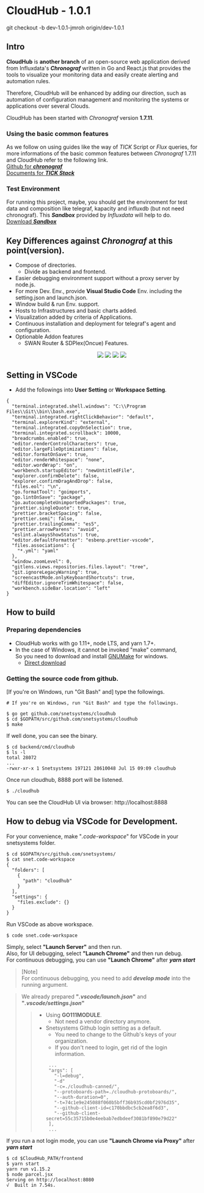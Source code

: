 # CloudHub - 1.0.1
git checkout -b dev-1.0.1-jmroh origin/dev-1.0.1

## Intro

**CloudHub** is **another branch** of an open-source web application derived from Influxdata's **_Chronograf_** written in Go and React.js that provides the tools to visualize your monitoring data and easily create alerting and automation rules.

Therefore, CloudHub will be enhanced by adding our direction, such as automation of configuration management and monitoring the systems or applications over several Clouds.

CloudHub has been started with _Chronograf_ version **1.7.11**.

### Using the basic common features

As we follow on using guides like the way of _TICK_ Script or _Flux_ queries, for more informations of the basic common features between _Chronograf_ 1.7.11 and CloudHub refer to the following link.<br>
[Github for **_chronograf_**](https://github.com/influxdata/chronograf/blob/master/README.md)<br>
[Documents for **_TICK Stack_**](https://docs.influxdata.com/)

### Test Environment

For running this project, maybe, you should get the environment for test data and composition like telegraf, kapacity and influxdb (but not need chronograf).
This **_Sandbox_** provided by _Influxdata_ will help to do.<br>
[Download **_Sandbox_**](https://github.com/influxdata/sandbox)

## Key Differences against _Chronograf_ at this point(version).

- Compose of directories.
  - Divide as backend and frontend.
- Easier debugging environment support without a proxy server by node.js.
- For more Dev. Env., provide **Visual Studio Code** Env. including the setting.json and launch.json.
- Window build & run Env. support.
- Hosts to Infrastructures and basic charts added.
- Visualization added by criteria of Applications.
- Continuous installation and deployment for telegraf's agent and configuration.
- Optionable Addon features
  - SWAN Router & SDPlex(Oncue) Features.
    <p align="center">
      <img src="https://github.com/snetsystems/cloudhub/blob/master/docs/images/infrastructure.png"/>
      <img src="https://github.com/snetsystems/cloudhub/blob/master/docs/images/applications.png"/>
      <img src="https://github.com/snetsystems/cloudhub/blob/master/docs/images/agent_configure.png"/>
      <img src="https://github.com/snetsystems/cloudhub/blob/master/docs/images/swan.png"/>
    </p>

## Setting in VSCode

- Add the followings into **User Setting** or **Workspace Setting**.

```
{
  "terminal.integrated.shell.windows": "C:\\Program Files\\Git\\bin\\bash.exe",
  "terminal.integrated.rightClickBehavior": "default",
  "terminal.explorerKind": "external",
  "terminal.integrated.copyOnSelection": true,
  "terminal.integrated.scrollback": 10000,
  "breadcrumbs.enabled": true,
  "editor.renderControlCharacters": true,
  "editor.largeFileOptimizations": false,
  "editor.formatOnSave": true,
  "editor.renderWhitespace": "none",
  "editor.wordWrap": "on",
  "workbench.startupEditor": "newUntitledFile",
  "explorer.confirmDelete": false,
  "explorer.confirmDragAndDrop": false,
  "files.eol": "\n",
  "go.formatTool": "goimports",
  "go.lintOnSave": "package",
  "go.autocompleteUnimportedPackages": true,
  "prettier.singleQuote": true,
  "prettier.bracketSpacing": false,
  "prettier.semi": false,
  "prettier.trailingComma": "es5",
  "prettier.arrowParens": "avoid",
  "eslint.alwaysShowStatus": true,
  "editor.defaultFormatter": "esbenp.prettier-vscode",
  "files.associations": {
    "*.yml": "yaml"
  },
  "window.zoomLevel": 0,
  "gitlens.views.repositories.files.layout": "tree",
  "git.ignoreLegacyWarning": true,
  "screencastMode.onlyKeyboardShortcuts": true,
  "diffEditor.ignoreTrimWhitespace": false,
  "workbench.sideBar.location": "left"
}
```

## How to build

### Preparing dependencies

- CloudHub works with go 1.11+, node LTS, and yarn 1.7+.
- In the case of Windows, it cannot be invoked "make" command,<br>So you need to download and install [GNUMake](http://gnuwin32.sourceforge.net/packages/make.htm) for windows.
  - [Direct download](http://gnuwin32.sourceforge.net/downlinks/make.php)

### Getting the source code from github.

[If you're on Windows, run "Git Bash" and] type the followings.

```
# If you're on Windows, run "Git Bash" and type the followings.

$ go get github.com/snetsystems/cloudhub
$ cd $GOPATH/src/github.com/snetsystems/cloudhub
$ make
```

If well done, you can see the binary.

```
$ cd backend/cmd/cloudhub
$ ls -l
total 28072
...
-rwxr-xr-x 1 Snetsystems 197121 28610048 Jul 15 09:09 cloudhub
```

Once run cloudhub, 8888 port will be listened.

```
$ ./cloudhub
```

You can see the CloudHub UI via browser: http://localhost:8888

## How to debug via VSCode for Development.

For your convenience, make "_.code-workspace_" for VSCode in your snetsystems folder.

```
$ cd $GOPATH/src/github.com/snetsystems/
$ cat snet.code-workspace
{
  "folders": [
    {
      "path": "cloudhub"
    }
  ],
  "settings": {
    "files.exclude": {}
  }
}
```

Run VSCode as above workspace.

```
$ code snet.code-workspace
```

Simply, select **"Launch Server"** and then run.<br>
Also, for UI debugging, select **"Launch Chrome"** and then run debug.<br>
For continuous debugging, you can use **"Launch Chrome"** after _**yarn start**_<br>

> [Note]<br>
> For continuous debugging, you need to add **_develop mode_** into the running argument.

> We already prepared **"_.vscode/launch.json_"** and **"_.vscode/settings.json_"**
>
> > - Using **GO111MODULE**.
> >   - Not need a vendor directory anymore.
> > - Snetsystems Github login setting as a default.
> >   - You need to change to the Github's keys of your organization.
> >   - If you don't need to login, get rid of the login information.
> >   ```
> >    ...
> >    "args": [
> >      "-l=debug",
> >      "-d"
> >      "-c=./cloudhub-canned/",
> >      "--protoboards-path=./cloudhub-protoboards/",
> >      "--auth-duration=0",
> >      "-t=74c1e9e245088f060b5bff36b935cd0bf2976d35",
> >      "--github-client-id=c170bbdbc5cb2ea8f6d3",
> >      "--github-client-secret=55c35715b0e4eebab7edbdeef3081bf890e79d22"
> >    ],
> >    ...
> >   ```

If you run a not login mode, you can use **"Launch Chrome via Proxy"** after _**yarn start**_

```
$ cd $CloudHub_PATH/frontend
$ yarn start
yarn run v1.15.2
$ node parcel.jsx
Serving on http://localhost:8080
√  Built in 7.54s.
```
